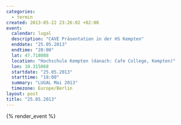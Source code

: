```yaml
--- 
categories: 
  - termin
created: 2013-05-22 23:26:02 +02:00
event: 
  calendar: lugal
  description: "CAVE Präsentation in der HS Kempten"
  enddate: "25.05.2013"
  endtime: "20:00"
  lat: 47.718088
  location: "Hochschule Kempten (danach: Cafe College, Kempten)"
  lon: 10.315068
  startdate: "25.05.2013"
  starttime: "18:00"
  summary: "LUGAL Mai 2013"
  timezone: Europe/Berlin
layout: post
title: "25.05.2013"
---
```


{% render_event %}


